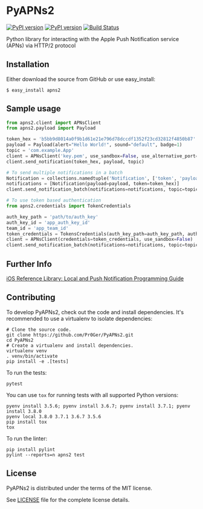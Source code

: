 # PyAPNs2

[![PyPI version](https://img.shields.io/pypi/v/apns2.svg)](https://pypi.python.org/pypi/apns2)
[![PyPI version](https://img.shields.io/pypi/pyversions/apns2.svg)](https://pypi.python.org/pypi/apns2)
[![Build Status](https://drone.pr0ger.dev/api/badges/Pr0Ger/PyAPNs2/status.svg)](https://drone.pr0ger.dev/Pr0Ger/PyAPNs2)

Python library for interacting with the Apple Push Notification service (APNs) via HTTP/2 protocol

## Installation

Either download the source from GitHub or use easy_install:

    $ easy_install apns2

## Sample usage

```python
from apns2.client import APNsClient
from apns2.payload import Payload

token_hex = 'b5bb9d8014a0f9b1d61e21e796d78dccdf1352f23cd32812f4850b87'
payload = Payload(alert="Hello World!", sound="default", badge=1)
topic = 'com.example.App'
client = APNsClient('key.pem', use_sandbox=False, use_alternative_port=False)
client.send_notification(token_hex, payload, topic)

# To send multiple notifications in a batch
Notification = collections.namedtuple('Notification', ['token', 'payload'])
notifications = [Notification(payload=payload, token=token_hex)]
client.send_notification_batch(notifications=notifications, topic=topic)

# To use token based authentication
from apns2.credentials import TokenCredentials

auth_key_path = 'path/to/auth_key'
auth_key_id = 'app_auth_key_id'
team_id = 'app_team_id'
token_credentials = TokensCredentials(auth_key_path=auth_key_path, auth_key_id=auth_key_id, team_id=team_id)
client = APNsClient(credentials=token_credentials, use_sandbox=False)
client.send_notification_batch(notifications=notifications, topic=topic)
```

## Further Info

[iOS Reference Library: Local and Push Notification Programming Guide][a1]

## Contributing

To develop PyAPNs2, check out the code and install dependencies. It's recommended to use a virtualenv to isolate dependencies:
```shell
# Clone the source code.
git clone https://github.com/Pr0Ger/PyAPNs2.git
cd PyAPNs2
# Create a virtualenv and install dependencies.
virtualenv venv
. venv/bin/activate
pip install -e .[tests]
```

To run the tests:
```shell
pytest
```

You can use `tox` for running tests with all supported Python versions:
```shell
pyenv install 3.5.6; pyenv install 3.6.7; pyenv install 3.7.1; pyenv install 3.8.0
pyenv local 3.8.0 3.7.1 3.6.7 3.5.6
pip install tox
tox
```

To run the linter:
```shell
pip install pylint
pylint --reports=n apns2 test
```

## License

PyAPNs2 is distributed under the terms of the MIT license.

See [LICENSE](LICENSE) file for the complete license details.

[a1]:https://developer.apple.com/library/content/documentation/NetworkingInternet/Conceptual/RemoteNotificationsPG/
